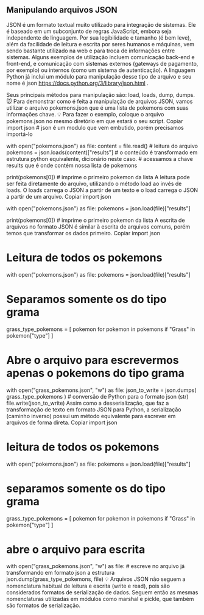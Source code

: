 ## Manipulando arquivos JSON

JSON é um formato textual muito utilizado para integração de sistemas. Ele é baseado em um subconjunto de regras JavaScript, embora seja independente de linguagem.
Por sua legibilidade e tamanho (é bem leve), além da facilidade de leitura e escrita por seres humanos e máquinas, vem sendo bastante utilizado na web e para troca de informações entre sistemas.
Alguns exemplos de utilização incluem comunicação back-end e front-end, e comunicação com sistemas externos (gateways de pagamento, por exemplo) ou internos (como um sistema de autenticação).
A linguagem Python já inclui um módulo para manipulação desse tipo de arquivo e seu nome é json https://docs.python.org/3/library/json.html .

Seus principais métodos para manipulação são: load, loads, dump, dumps.
🐭 Para demonstrar como é feita a manipulação de arquivos JSON, vamos utilizar o arquivo pokemons.json que é uma lista de pokemons com suas informações chave.
💡 Para fazer o exemplo, coloque o arquivo pokemons.json no mesmo diretório em que estará o seu script.
Copiar
import json  # json é um modulo que vem embutido, porém precisamos importá-lo


with open("pokemons.json") as file:
    content = file.read()  # leitura do arquivo
    pokemons = json.loads(content)["results"]  # o conteúdo é transformado em estrutura python equivalente, dicionário neste caso.
    # acessamos a chave results que é onde contém nossa lista de pokemons

print(pokemons[0])  # imprime o primeiro pokemon da lista
A leitura pode ser feita diretamente do arquivo, utilizando o método load ao invés de loads. O loads carrega o JSON a partir de um texto e o load carrega o JSON a partir de um arquivo.
Copiar
import json


with open("pokemons.json") as file:
    pokemons = json.load(file)["results"]

print(pokemons[0])  # imprime o primeiro pokemon da lista
A escrita de arquivos no formato JSON é similar à escrita de arquivos comuns, porém temos que transformar os dados primeiro.
Copiar
import json

# Leitura de todos os pokemons
with open("pokemons.json") as file:
    pokemons = json.load(file)["results"]

# Separamos somente os do tipo grama
grass_type_pokemons = [
    pokemon for pokemon in pokemons if "Grass" in pokemon["type"]
]

# Abre o arquivo para escrevermos apenas o pokemons do tipo grama
with open("grass_pokemons.json", "w") as file:
    json_to_write = json.dumps(
        grass_type_pokemons
    )  # conversão de Python para o formato json (str)
    file.write(json_to_write)
Assim como a desserialização, que faz a transformação de texto em formato JSON para Python, a serialização (caminho inverso) possui um método equivalente para escrever em arquivos de forma direta.
Copiar
import json

# leitura de todos os pokemons
with open("pokemons.json") as file:
    pokemons = json.load(file)["results"]

# separamos somente os do tipo grama
grass_type_pokemons = [
    pokemon for pokemon in pokemons if "Grass" in pokemon["type"]
]

# abre o arquivo para escrita
with open("grass_pokemons.json", "w") as file:
    # escreve no arquivo já transformando em formato json a estrutura
    json.dump(grass_type_pokemons, file)
💡 Arquivos JSON não seguem a nomenclatura habitual de leitura e escrita (write e read), pois são considerados formatos de serialização de dados. Seguem então as mesmas nomenclaturas utilizadas em módulos como marshal e pickle, que também são formatos de serialização.
